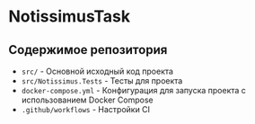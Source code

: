 # NotissimusTask

## Содержимое репозитория
- `src/` - Основной исходный код проекта
- `src/Notissimus.Tests` - Тесты для проекта
- `docker-compose.yml` - Конфигурация для запуска проекта с использованием Docker Compose
- `.github/workflows` - Настройки CI
